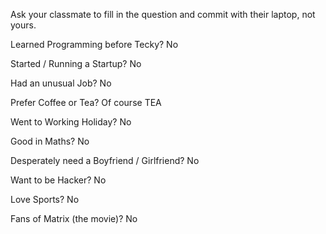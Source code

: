 Ask your classmate to fill in the question and commit with their laptop, not yours.

Learned Programming before Tecky? No

Started / Running a Startup? No

Had an unusual Job? No

Prefer Coffee or Tea? Of course TEA 

Went to Working Holiday? No

Good in Maths? No

Desperately need a Boyfriend / Girlfriend? No

Want to be Hacker? No

Love Sports? No

Fans of Matrix (the movie)? No